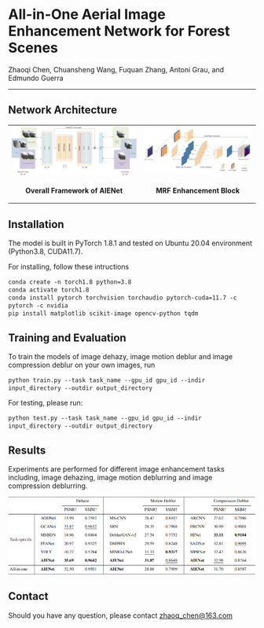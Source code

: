 # All-in-One Aerial Image Enhancement Network for  Forest Scenes

Zhaoqi Chen, Chuansheng Wang, Fuquan Zhang, Antoni Grau, and Edmundo Guerra

<hr />

## Network Architecture
<table>
  <tr>
    <td> <img src = "https://github.com/zhaoqChen/AIENet/blob/main/imgs/model.png" width="500"> </td>
    <td> <img src = "https://github.com/zhaoqChen/AIENet/blob/main/imgs/block.png" width="400"> </td>
  </tr>
  <tr>
    <td><p align="center"><b>Overall Framework of AIENet</b></p></td>
    <td><p align="center"><b>MRF Enhancement Block</b></p></td>
  </tr>
</table>

## Installation
The model is built in PyTorch 1.8.1 and tested on Ubuntu 20.04 environment (Python3.8, CUDA11.7).

For installing, follow these intructions
```
conda create -n torch1.8 python=3.8
conda activate torch1.8
conda install pytorch torchvision torchaudio pytorch-cuda=11.7 -c pytorch -c nvidia
pip install matplotlib scikit-image opencv-python tqdm
```

## Training and Evaluation

To train the models of image dehazy, image motion deblur and image compression deblur on your own images, run 
```
python train.py --task task_name --gpu_id gpu_id --indir input_directory --outdir output_directory
```

For testing, please run:
```
python test.py --task task_name --gpu_id gpu_id --indir input_directory --outdir output_directory
```

## Results
Experiments are performed for different image enhancement tasks including, image dehazing, image motion deblurring and image compression deblurring.

<p align="center"><img src = "https://github.com/zhaoqChen/AIENet/blob/main/imgs/quantitative comparisons.png" width="700"></p>

## Contact
Should you have any question, please contact zhaoq_chen@163.com
